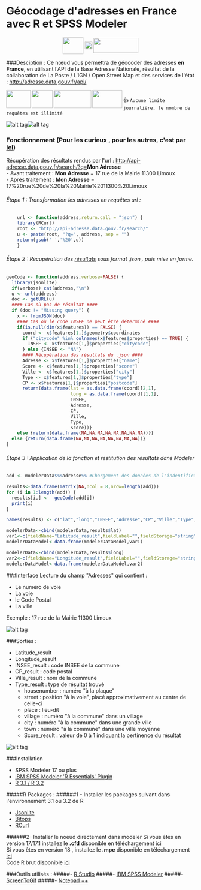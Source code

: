 # Géocodage d'adresses en France avec R et SPSS Modeler
<p align="center">
    <a href="url"><img src= "https://raw.githubusercontent.com/VinceLYO/Geocodage/master/Files/Rlogo.png" align="center" height="45" width="55" ></a>
    <a href="url"><img src= "https://raw.githubusercontent.com/VinceLYO/Geocodage/master/Files/optima.gif" align="center" height="20" width="20" ></a>
    <a href="url"><img src= "https://raw.githubusercontent.com/VinceLYO/Geocodage/master/Files/spss.png"  class="centerImage" align="center" height="40" width="120" ></a>
</p>

###Desciption :
Ce nœud vous permettra de géocoder des adresses <b>en France</b>, en utilisant l'API de la Base Adresse Nationale, résultat de la collaboration de La Poste / L'IGN / Open Street Map et des services de l'état : http://adresse.data.gouv.fr/api/

<a href="url"><img src= "https://raw.githubusercontent.com/VinceLYO/Geocodage/master/Files/Logo-laposte.png" align="left" height="48" width="65" ></a>
<a href="url"><img src= "https://raw.githubusercontent.com/VinceLYO/Geocodage/master/Files/IGN_logo_2012.png" align="left" height="48" width="56" ></a>
<a href="url"><img src= "https://raw.githubusercontent.com/VinceLYO/Geocodage/master/Files/OSM.JPG" align="left" height="48" width="100" ></a>
<a href="url"><img src= "https://raw.githubusercontent.com/VinceLYO/Geocodage/master/Files/logo-de-la-republique-francaise.png" align="left" height="48" width="80" ></a>  
    :+1:    ```Aucune limite journalière, le nombre de requêtes est illimité```
    

![alt tag](https://raw.githubusercontent.com/VinceLYO/Geocodage/master/Files/Animation.gif)![alt tag](https://raw.githubusercontent.com/VinceLYO/Geocodage/master/Files/Animation_2.gif)


### Fonctionnement (Pour les curieux , pour les autres, c'est par [ici](#installation))

Récupération des résultats rendus par l'url : http://api-adresse.data.gouv.fr/search/?q=<b>Mon Adresse</b>  
    - Avant traitement : <b>Mon Adresse</b> = 17 rue de la Mairie 11300 Limoux  
    - Après traitement : <b>Mon Adresse</b> = 17%20rue%20de%20la%20Mairie%2011300%20Limoux  

###### Étape 1 : Transformation les adresses en requêtes url :

```R
    url <- function(address,return.call = "json") {
    library(RCurl)
    root <- "http://api-adresse.data.gouv.fr/search/"
    u <- paste(root, "?q=", address, sep = "")
    return(gsub(' ','%20',u))
    }
```

###### Étape 2 : Récupération des [résultats](http://api-adresse.data.gouv.fr/search/?q=17%20rue%20de%20la%20Mairie%2011300%20Limoux) sous format .json , puis mise en forme.

```R
geoCode <- function(address,verbose=FALSE) {
  library(jsonlite)
  if(verbose) cat(address,"\n")
  u <- url(address)
  doc <- getURL(u)
  #### Cas où pas de résultat ####
  if (doc != "Missing query") {
    x <- fromJSON(doc)
    #### Cas où le code INSEE ne peut être déterminé ####
    if(is.null(dim(x$features)) == FALSE) {
      coord <- x$features[1,]$geometry$coordinates
      if ("citycode" %in% colnames(x$features$properties) == TRUE) {
        INSEE <- x$features[1,]$properties["citycode"]
      } else {INSEE <- "NA"}
      #### Récupération des résultats du .json ####
      Adresse <- x$features[1,]$properties["name"]
      Score <- x$features[1,]$properties["score"]
      Ville <- x$features[1,]$properties["city"]
      Type <- x$features[1,]$properties["type"]
      CP <- x$features[1,]$properties["postcode"]
      return(data.frame(lat = as.data.frame(coord)[2,1],
                        long = as.data.frame(coord)[1,1],
                        INSEE,
                        Adresse,
                        CP,
                        Ville,
                        Type,
                        Score))}
    else {return(data.frame(NA,NA,NA,NA,NA,NA,NA,NA))}}
  else {return(data.frame(NA,NA,NA,NA,NA,NA,NA,NA))}
}
```

###### Étape 3 : Application de la fonction et restitution des résultats dans Modeler

```R
add <- modelerData$%%adresse%% #Chargement des données de l'indentificateur

results<-data.frame(matrix(NA,ncol = 8,nrow=length(add)))
for (i in 1:length(add)) {
  results[i,] <-  geoCode(add[i])
  print(i)
}

names(results) <- c("lat","long","INSEE","Adresse","CP","Ville","Type","Score")

modelerData<-cbind(modelerData,results$lat)
var1<-c(fieldName="Latitude_result",fieldLabel="",fieldStorage="string",fieldFormat="",fieldMeasure="",  fieldRole="")
modelerDataModel<-data.frame(modelerDataModel,var1)

modelerData<-cbind(modelerData,results$long)
var2<-c(fieldName="Longitude_result",fieldLabel="",fieldStorage="string",fieldFormat="",fieldMeasure="",  fieldRole="")
modelerDataModel<-data.frame(modelerDataModel,var2)
```
###Interface
Lecture du champ "Adresses" qui contient :
- Le numéro de voie
- La voie
- le Code Postal
- La ville  

Exemple : 17 rue de la Mairie 11300 Limoux

![alt tag](https://raw.githubusercontent.com/VinceLYO/TEST/master/Files/Capture_1.JPG)

###Sorties :
- Latitude_result
- Longitude_result
- INSEE_result : code INSEE de la commune
- CP_result : code postal
- Ville_result : nom de la commune
- Type_result : type de résultat trouvé
    * housenumber : numéro "à la plaque"
    * street : position "à la voie", placé approximativement au centre de celle-ci
    * place : lieu-dit
    * village : numéro "à la commune" dans un village
    * city : numéro "à la commune" dans une grande ville
    * town : numéro "à la commune" dans une ville moyenne
    * Score_result : valeur de 0 à 1 indiquant la pertinence du résultat

![alt tag](https://raw.githubusercontent.com/VinceLYO/TEST/master/Files/Capture_2.JPG)

###Installation

- SPSS Modeler 17 ou plus
- [IBM SPSS Modeler 'R Essentials' Plugin](https://developer.ibm.com/predictiveanalytics/downloads/)
- [R 3.1 / R 3.2](https://developer.ibm.com/predictiveanalytics/downloads/)

#####R Packages :
######1 - Installer les packages suivant dans l'environnement 3.1 ou 3.2 de R
- [Jsonlite](https://cran.r-project.org/web/packages/jsonlite/index.html)  
- [Bitops](https://cran.r-project.org/web/packages/bitops/index.html)  
- [RCurl](https://cran.r-project.org/web/packages/RCurl/index.html)  

######2- Installer le noeud directement dans modeler
Si vous êtes en version 17/17.1 installez le <b>.cfd</b> disponible en téléchargement [ici](https://github.com/VinceLYO/TEST/blob/master/GeocodageDataGouv.cfd?raw=true)   
Si vous êtes en version 18 , installez le <b>.mpe</b> disponible en téléchargement [ici](https://github.com/VinceLYO/TEST/blob/master/Geocodage_DataGouv.mpe?raw=true)  
Code R brut disponible [ici](https://raw.githubusercontent.com/VinceLYO/Geocodage/master/R%20DataGouv%20MODELER.r)

###Outils utilisés : 
#####- [R Studio](https://www.rstudio.com/)
#####- [IBM SPSS Modeler](http://www-03.ibm.com/software/products/fr/spss-modeler)
#####- [ScreenToGif](http://screentogif.codeplex.com/)
#####- [Notepad ++](https://notepad-plus-plus.org/fr/)
